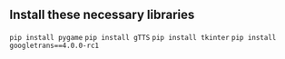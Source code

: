 ## Install these necessary libraries

```pip install pygame``` 
```pip install gTTS``` 
```pip install tkinter``` 
```pip install googletrans==4.0.0-rc1```
